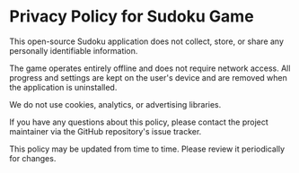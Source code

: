 <title>Sudoku Game Privacy Policy</title>
</head>
<body>
<h1>Privacy Policy for Sudoku Game</h1>
<p>This open-source Sudoku application does not collect, store, or share any personally identifiable information.</p>
<p>The game operates entirely offline and does not require network access. All progress and settings are kept on the user's device and are removed when the application is uninstalled.</p>
<p>We do not use cookies, analytics, or advertising libraries.</p>
<p>If you have any questions about this policy, please contact the project maintainer via the GitHub repository's issue tracker.</p>
<p>This policy may be updated from time to time. Please review it periodically for changes.</p>
</body>
</html>
